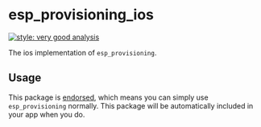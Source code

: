 # esp_provisioning_ios

[![style: very good analysis][very_good_analysis_badge]][very_good_analysis_link]

The ios implementation of `esp_provisioning`.

## Usage

This package is [endorsed][endorsed_link], which means you can simply use `esp_provisioning`
normally. This package will be automatically included in your app when you do.

[endorsed_link]: https://flutter.dev/docs/development/packages-and-plugins/developing-packages#endorsed-federated-plugin
[very_good_analysis_badge]: https://img.shields.io/badge/style-very_good_analysis-B22C89.svg
[very_good_analysis_link]: https://pub.dev/packages/very_good_analysis